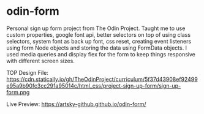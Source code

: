 # odin-form
Personal sign up form project from The Odin Project. Taught me to use custom properties, google font api, better selectors on top of using class selectors, system font as back up font, css reset, creating event listeners using form Node objects and storing the data using FormData objects. I used media queries and display flex for the form to keep things responsive with different screen sizes. 

TOP Design File: https://cdn.statically.io/gh/TheOdinProject/curriculum/5f37d43908ef92499e95a9b90fc3cc291a95014c/html_css/project-sign-up-form/sign-up-form.png

Live Preview: https://artsky-github.github.io/odin-form/
